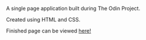 A single page application built during The Odin Project.

Created using HTML and CSS.

Finished page can be viewed [here!](https://jamesamoore.github.io/TOP-Landing-Page/)
